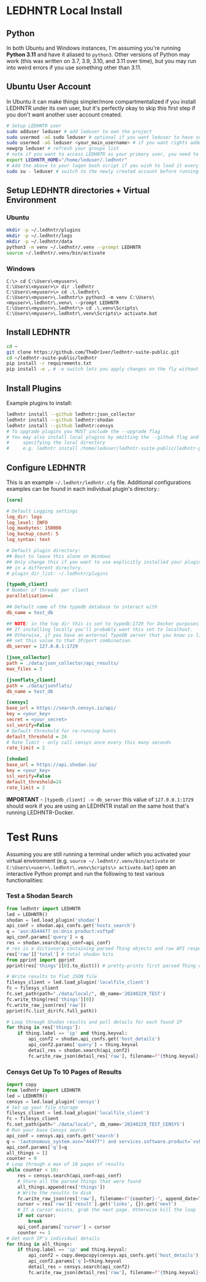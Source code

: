 # LEDHNTR Local Install

## Python

In both Ubuntu and Windows instances, I'm assuming you're running **Python 3.11**
and have it aliased to `python3`. Other versions of Python may work (this was
written on 3.7, 3.9, 3.10, and 3.11 over time), but you may run into weird errors
if you use something other than 3.11.

## Ubuntu User Account

In Ubuntu it can make things simpler/more compartmentalized if you install LEDHNTR
under its own user, but it's perfectly okay to skip this first step if you don't
want another user account created.

```bash
# Setup LEDHNTR user
sudo adduser leduser # add leduser to own the project
sudo usermod -aG sudo leduser # optional if you want leduser to have sudo rights
sudo usermod -aG leduser <your_main_username> # if you want rights added to your account
newgrp leduser # refresh your groups list
# note if you want to access LEDHNTR as your primary user, you need to set the environment varible
export LEDHNTR_HOME="/home/leduser/.ledhntr"
# Add the above to your logon bash script if you wish to load it every time you get a new shell
sudo su - leduser # switch to the newly created account before running the rest
```

## Setup LEDHNTR directories + Virtual Environment

### Ubuntu

```bash
mkdir -p ~/.ledhntr/plugins
mkdir -p ~/.ledhntr/logs
mkdir -p ~/.ledhntr/data
python3 -m venv ~/.ledhntr/.venv --prompt LEDHNTR
source ~/.ledhntr/.venv/bin/activate
```

### Windows

```shell
C:\> cd C:\Users\<myuser>\
C:\Users\<myuser>\> dir .ledhntr
C:\Users\<myuser>\> cd .\.ledhntr\
C:\Users\<myuser>\.ledhntr\> python3 -m venv C:\Users\<myuser>\.ledhntr\.venv\ --prompt LEDHNTR
C:\Users\<myuser>\.ledhntr\> cd .\.venv\Scripts\
C:\Users\<myuser>\.ledhntr\.venv\Scripts\> activate.bat
```

## Install LEDHNTR

```bash
cd ~
git clone https://github.com/TheDr1ver/ledhntr-suite-public.git
cd ~/ledhntr-suite-public/ledhntr
pip install -r requirements.txt
pip install -e . # -e switch lets you apply changes on the fly without reinstalling
```

## Install Plugins

Example plugins to install:

```bash
ledhntr install --github ledhntr:json_collector
ledhntr install --github ledhntr:shodan
ledhntr install --github ledhntr:censys
# To upgrade plugins you MUST include the --upgrade flag
# You may also install local plugins by omitting the --github flag and 
#     specifying the local directory
#     e.g. ledhntr install /home/leduser/ledhntr-suite-public/ledhntr-plugins/sample-plugin/
```

## Configure LEDHNTR

This is an example `~/.ledhntr/ledhntr.cfg` file. Additional configurations
examples can be found in each individual plugin's directory.:

```ini
[core]

# Default Logging settings
log_dir: logs
log_level: INFO
log_maxbytes: 150000
log_backup_count: 5
log_syntax: text

# Default plugin directory:
## Best to leave this alone on Windows
## Only change this if you want to use explicitly installed your plugins
## in a different directory.
# plugin_dir_list: ~/.ledhntr/plugins

[typedb_client]
# Number of threads per client
parallelisation=4

## Default name of the typedb database to interact with
db_name = test_db

## NOTE: in the top dir this is set to typedb:1729 for Docker purposes. 
## If installing locally you'll probably want this set to localhost.
## Otherwise, if you have an external TypeDB server that you know is listening
## set this value to that IP/port combination.
db_server = 127.0.0.1:1729

[json_collector]
path = ./data/json_collector/api_results/
max_files = 3

[jsonflats_client]
path = ./data/jsonflats/
db_name = test_db

[censys]
base_url = https://search.censys.io/api/
key = <your_key>
secret = <your_secret>
ssl_verify=False
# Default threshold for re-running hunts
default_threshold = 24
# Rate limit - only call censys once every this many seconds
rate_limit = 2

[shodan]
base_url = https://api.shodan.io/
key = <your_key>
ssl_verify=False
default_threshold=24
rate_limit = 2
```

**IMPORTANT** - `[typedb_client] -> db_server` this value of `127.0.0.1:1729` should work if you are using an LEDHNTR install on the same host that's running LEDHNTR-Docker.

# Test Runs

Assuming you are still running a terminal under which you activated your virtual environment (e.g. `source ~/.ledhntr/.venv/bin/activate` or `C:\Users\<user>\.ledhntr\.venv\Scripts\> activate.bat`) open an interactive Python prompt and run the following to test various functionalities:

### Test a Shodan Search

```python
from ledhntr import LEDHNTR
led = LEDHNTR()
shodan = led.load_plugin('shodan')
api_conf = shodan.api_confs.get('hosts_search')
q = 'asn:AS44477 os:Unix product:vsftpd'
api_conf.params['query'] = q
res = shodan.search(api_conf=api_conf)
# res is a dictionary containing parsed Thing objects and raw API response
res['raw']['total'] # total shodan hits
from pprint import pprint
pprint(res['things'][0].to_dict()) # pretty-prints first parsed Thing object

# Write results to flat JSON file
filesys_client = led.load_plugin('localfile_client')
fc = filesys_client
fc.set_path(path="./data/local/", db_name='20240229_TEST')
fc.write_thing(res['things'][0])
fc.write_raw_json(res['raw'])
pprint(fc.list_dir(fc.full_path))

# Loop through Shodan results and pull details for each found IP
for thing in res['things']:
    if thing.label == 'ip' and thing.keyval:
        api_conf2 = shodan.api_confs.get('host_details')
        api_conf2.params['query'] = thing.keyval
        detail_res = shodan.search(api_conf2)
        fc.write_raw_json(detail_res['raw'], filename=f"{thing.keyval}-", append_date=True)
```

### Censys Get Up To 10 Pages of Results

```python
import copy
from ledhntr import LEDHNTR
led = LEDHNTR()
censys = led.load_plugin('censys')
# Set up your file storage
filesys_client = led.load_plugin('localfile_client')
fc = filesys_client
fc.set_path(path="./data/local/", db_name='20240229_TEST_CENSYS')
# Run your base Censys search
api_conf = censys.api_confs.get('search')
q = '(autonomous_system.asn="44477") and services.software.product=`vsFTPd`'
api_conf.params['q']=q
all_things = []
counter = 0
# Loop through a max of 10 pages of results
while counter < 10:
    res = censys.search(api_conf=api_conf)
    # Store all the parsed things that were found
    all_things.append(res['things'])
    # Write the results to disk
    fc.write_raw_json(res['raw'], filename=f"{counter}-", append_date=True)
    cursor = res['raw']['result'].get('links', {}).get('next')
    # If a cursor exists, grab the next page. Otherwise kill the loop
    if not cursor:
        break
    api_conf.params['cursor'] = cursor
    counter += 1
# Get each IP's individual details
for thing in all_things:
    if thing.label == 'ip' and thing.keyval:
        api_conf2 = copy.deepcopy(censys.api_confs.get('host_details'))
        api_conf2.params['q']=thing.keyval
        detail_res = censys.search(api_conf2)
        fc.write_raw_json(detail_res['raw'], filename=f"{thing.keyval}-", append_date=True)
```
